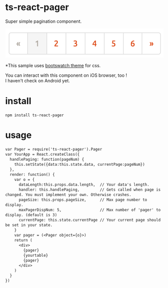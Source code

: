 # ts-react-pager
Super simple pagination component.

![screenshot](./resources/ss.png)

*This sample uses [bootswatch theme](https://bootswatch.com/journal/) for css.

You can interact with this component on iOS browser, too !  
I haven't check on Android yet.

# install
```
npm install ts-react-pager
```

# usage

```
var Pager = require('ts-react-pager').Pager
var YourApp = React.createClass({
  handlePaging: function(pageNum) {
    this.setState({data:this.state.data, currentPage:pageNum})
  },
  render: function() {
    var o = {
      dataLength:this.props.data.length,  // Your data's length.
      handler: this.handlePaging,         // Gets called when page is changed. You must implement your own. Otherwise crashes.
      pageSize: this.props.pageSize,      // Max page number to display.
      maxPagerDispNum: 5,                 // Max number of 'pager' to display. (default is 3)
      currentPage: this.state.currentPage // Your current page should be set in your state.
    }
    var pager = (<Pager object={o}>)
    return (
      <div>
        {pager}
        {yourtable}
        {pager}
      </div>
    )
  }
})
```
